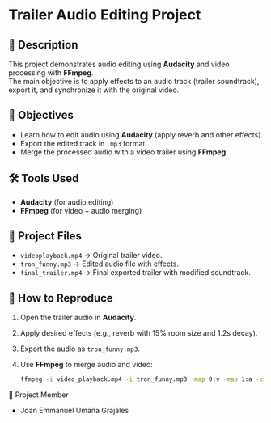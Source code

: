 # Trailer Audio Editing Project

## 📌 Description
This project demonstrates audio editing using **Audacity** and video processing with **FFmpeg**.  
The main objective is to apply effects to an audio track (trailer soundtrack), export it, and synchronize it with the original video.  

## 🎯 Objectives
- Learn how to edit audio using **Audacity** (apply reverb and other effects).  
- Export the edited track in `.mp3` format.  
- Merge the processed audio with a video trailer using **FFmpeg**.  

## 🛠️ Tools Used
- **Audacity** (for audio editing)  
- **FFmpeg** (for video + audio merging)  

## 📂 Project Files
- `videoplayback.mp4` → Original trailer video.  
- `tron_funny.mp3` → Edited audio file with effects.  
- `final_trailer.mp4` → Final exported trailer with modified soundtrack.  

## 🚀 How to Reproduce
1. Open the trailer audio in **Audacity**.  
2. Apply desired effects (e.g., reverb with 15% room size and 1.2s decay).  
3. Export the audio as `tron_funny.mp3`.  
4. Use **FFmpeg** to merge audio and video:  

   ```bash
   ffmpeg -i video_playback.mp4 -i tron_funny.mp3 -map 0:v -map 1:a -c:v copy -shortest final_trailer.mp4

👤 Project Member
- Joan Emmanuel Umaña Grajales
